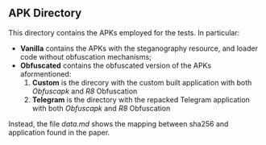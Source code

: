 ## APK Directory

This directory contains the APKs employed for the tests. In particular:

- **Vanilla** contains the APKs with the steganography resource, and loader code without obfuscation mechanisms;
- **Obfuscated** contains the obfuscated version of the APKs aformentioned:
    1. **Custom** is the direcory with the custom built application with both *Obfuscapk* and *R8* Obfuscation
    2. **Telegram** is the directory with the repacked Telegram application with both *Obfuscapk* and *R8* Obfuscation

Instead, the file *data.md* shows the mapping between sha256 and application found in the paper.